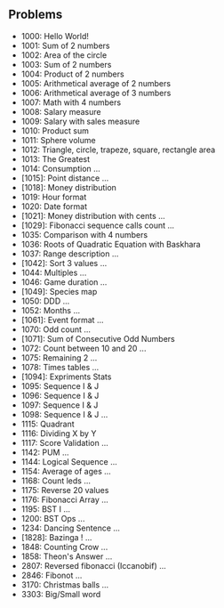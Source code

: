 ## Problems

* 1000: Hello World!
* 1001: Sum of 2 numbers
* 1002: Area of the circle
* 1003: Sum of 2 numbers
* 1004: Product of 2 numbers
* 1005: Arithmetical average of 2 numbers
* 1006: Arithmetical average of 3 numbers
* 1007: Math with 4 numbers
* 1008: Salary measure
* 1009: Salary with sales measure
* 1010: Product sum
* 1011: Sphere volume
* 1012: Triangle, circle, trapeze, square, rectangle area
* 1013: The Greatest
* 1014: Consumption
...
* [1015]: Point distance
...
* [1018]: Money distribution
* 1019: Hour format
* 1020: Date format
* [1021]: Money distribution with cents
...
* [1029]: Fibonacci sequence calls count
...
* 1035: Comparison with 4 numbers
* 1036: Roots of Quadratic Equation with Baskhara
* 1037: Range description
...
* [1042]: Sort 3 values
...
* 1044: Multiples
...
* 1046: Game duration
...
* [1049]: Species map
* 1050: DDD
...
* 1052: Months
...
* [1061]: Event format
...
* 1070: Odd count
...
* [1071]: Sum of Consecutive Odd Numbers
* 1072: Count between 10 and 20
...
* 1075: Remaining 2
...
* 1078: Times tables
...
* [1094]: Expriments Stats
* 1095: Sequence I & J
* 1096: Sequence I & J
* 1097: Sequence I & J
* 1098: Sequence I & J
...
* 1115: Quadrant
* 1116: Dividing X by Y
* 1117: Score Validation
...
* 1142: PUM
...
* 1144: Logical Sequence
...
* 1154: Average of ages
...
* 1168: Count leds
...
* 1175: Reverse 20 values
* 1176: Fibonacci Array
...
* 1195: BST I
...
* 1200: BST Ops
...
* 1234: Dancing Sentence
...
* [1828]: Bazinga !
...
* 1848: Counting Crow
...
* 1858: Theon's Answer
...
* 2807: Reversed fibonacci (Iccanobif)
...
* 2846: Fibonot
...
* 3170: Christmas balls
...
* 3303: Big/Small word
